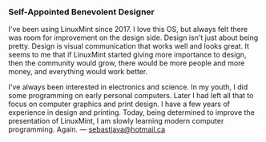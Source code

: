 ### Self-Appointed Benevolent Designer

I've been using LinuxMint since 2017. I love this OS, but always felt there was room for improvement on the design side. Design isn't just about being pretty. Design is visual communication that works well and looks great. It seems to me that if LinuxMint started giving more importance to design, then the community would grow, there would be more people and more money, and everything would work better.

I've always been interested in electronics and science. In my youth, I did some programming on early personal computers. Later I had left all that to focus on computer graphics and print design. I have a few years of experience in design and printing. Today, being determined to improve the presentation of LinuxMint, I am slowly learning modern computer programming. Again. — sebastjava@hotmail.ca
